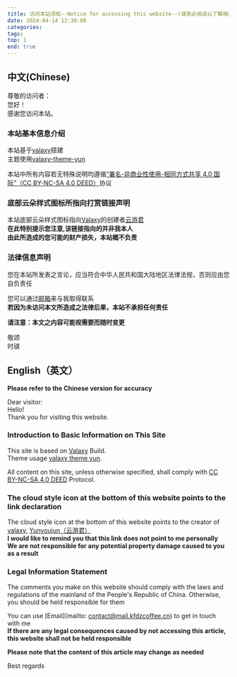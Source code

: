 ```yaml
---
title: 访问本站须知--Notice for accessing this website--(请务必阅读以了解相关您可能不知道的信息)
date: 2024-04-14 12:30:00
categories:
tags:
top: 1
end: true
---
```

## 中文(Chinese)
  
尊敬的访问者：  
您好！  
感谢您访问本站。  
  
<!-- more -->
### 本站基本信息介绍  
  本站基于[valaxy](https://github.com/YunYouJun/valaxy)搭建  
  主题使用[valaxy-theme-yun](https://github.com/YunYouJun/valaxy/tree/main/packages/valaxy-theme-yun)  
  
  本站中所有内容若无特殊说明均遵循[“署名-非商业性使用-相同方式共享 4.0 国际”（CC BY-NC-SA 4.0 DEED）](https://creativecommons.org/licenses/by-nc-sa/4.0/deed.zh-hans)协议  
  
### 底部云朵样式图标所指向打赏链接声明  
  本站底部云朵样式图标指向[Valaxy](https://github.com/YunYouJun/valaxy)的创建者[云游君](yunyoujun.cn)  
  **在此特别提示您注意,该链接指向的并非我本人**  
  **由此所造成的您可能的财产损失，本站概不负责**  
  
### 法律信息声明   
  您在本站所发表之言论，应当符合中华人民共和国大陆地区法律法规，否则应由您自负责任  
    
  您可以通过[邮箱](mailto:contact@mail.kfdzcoffee.cn)来与我取得联系  
  **若因为未访问本文所造成之法律后果，本站不承担任何责任**  

  **请注意：本文之内容可能视需要而随时变更**  

敬颂  
    时祺  
  


## English（英文）  
  **Please refer to the Chinese version for accuracy**  

  Dear visitor:  
  Hello!  
  Thank you for visiting this website.  
  
### Introduction to Basic Information on This Site
This site is based on [Valaxy](https://github.com/YunYouJun/valaxy) Build.  
Theme usage [valaxy theme yun](https://github.com/YunYouJun/valaxy/tree/main/packages/valaxy-theme-yun).  
  
All content on this site, unless otherwise specified, shall comply with [CC BY-NC-SA 4.0 DEED]( https://creativecommons.org/licenses/by-nc-sa/4.0/deed.zh-hans) Protocol.  
  
### The cloud style icon at the bottom of this website points to the link declaration    
The cloud style icon at the bottom of this website points to the creator of [valaxy](https://github.com/YunYouJun/valaxy), [Yunyoujun（云游君）](yunyoujun.cn)  
**I would like to remind you that this link does not point to me personally**  
**We are not responsible for any potential property damage caused to you as a result**  
  
### Legal Information Statement  
The comments you make on this website should comply with the laws and regulations of the mainland of the People's Republic of China. Otherwise, you should be held responsible for them  
    
You can use [Email](mailto: contact@mail.kfdzcoffee.cn) to get in touch with me  
**If there are any legal consequences caused by not accessing this article, this website shall not be held responsible**  
  
**Please note that the content of this article may change as needed**  
  
  Best regards  